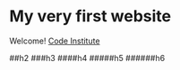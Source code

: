 # My very first website

Welcome! [Code Institute](https://codeinstitute.net)

##h2
###h3
####h4
#####h5
######h6
